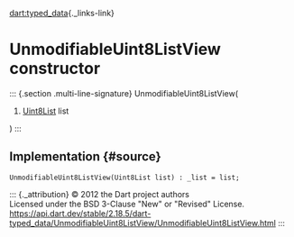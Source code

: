 [dart:typed\_data](../../dart-typed_data/dart-typed_data-library){._links-link}

UnmodifiableUint8ListView constructor
=====================================

::: {.section .multi-line-signature}
UnmodifiableUint8ListView(

1.  [Uint8List](../uint8list-class) list

)
:::

Implementation {#source}
--------------

``` {.language-dart data-language="dart"}
UnmodifiableUint8ListView(Uint8List list) : _list = list;
```

::: {._attribution}
© 2012 the Dart project authors\
Licensed under the BSD 3-Clause \"New\" or \"Revised\" License.\
<https://api.dart.dev/stable/2.18.5/dart-typed_data/UnmodifiableUint8ListView/UnmodifiableUint8ListView.html>
:::
